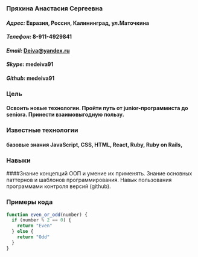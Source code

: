 ### Пряхина Анастасия Сергеевна

#### *Адрес:* Евразия, Россия, Калининград, ул.Маточкина
#### *Телефон:* 8-911-4929841
#### *Email:* Deiva@yandex.ru
#### *Skype:* medeiva91
#### *Github:* medeiva91


### **Цель**
#### Освоить новые технологии. Пройти путь от junior-программиста до seniora. Принести взаимовыгодную пользу.

### **Известные технологии**

#### базовые знания  JavaScript, CSS, HTML, React, Ruby, Ruby on Rails,

### **Навыки**

####Знание концепций ООП и умение их применять. Знание основных паттернов и шаблонов программирования. Навык пользования программами контроля версий (github).

### **Примеры кода**

```javascript
function even_or_odd(number) {
  if (number % 2 == 0) {
    return "Even"
  } else {
    return "Odd"
  }
}
```
